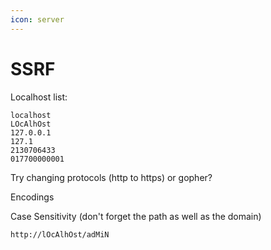 ```yaml
---
icon: server
---
```


# SSRF

Localhost list:

```
localhost
LOcAlhOst
127.0.0.1
127.1
2130706433
017700000001
```

Try changing protocols (http to https) or gopher?

Encodings

Case Sensitivity (don't forget the path as well as the domain)

```
http://lOcAlhOst/adMiN
```

